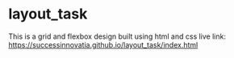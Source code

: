 # layout_task
This is a grid and flexbox design built using html and css
live link: https://successinnovatia.github.io/layout_task/index.html
